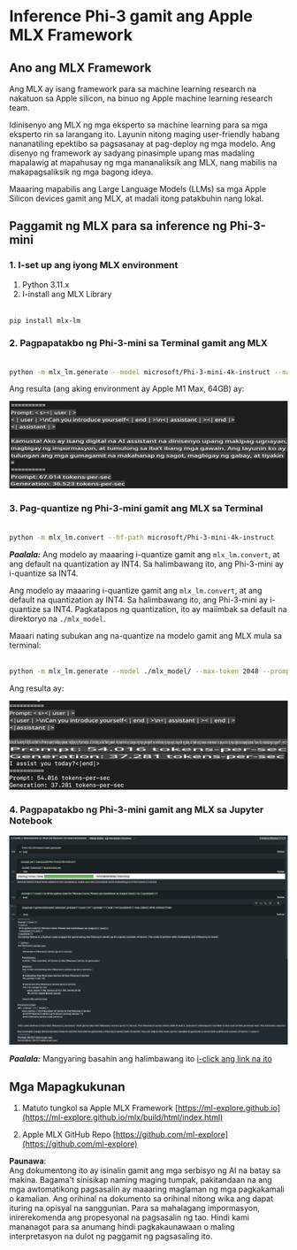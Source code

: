 # **Inference Phi-3 gamit ang Apple MLX Framework**

## **Ano ang MLX Framework**

Ang MLX ay isang framework para sa machine learning research na nakatuon sa Apple silicon, na binuo ng Apple machine learning research team.

Idinisenyo ang MLX ng mga eksperto sa machine learning para sa mga eksperto rin sa larangang ito. Layunin nitong maging user-friendly habang nananatiling epektibo sa pagsasanay at pag-deploy ng mga modelo. Ang disenyo ng framework ay sadyang pinasimple upang mas madaling mapalawig at mapahusay ng mga mananaliksik ang MLX, nang mabilis na makapagsaliksik ng mga bagong ideya.

Maaaring mapabilis ang Large Language Models (LLMs) sa mga Apple Silicon devices gamit ang MLX, at madali itong patakbuhin nang lokal.

## **Paggamit ng MLX para sa inference ng Phi-3-mini**

### **1. I-set up ang iyong MLX environment**

1. Python 3.11.x  
2. I-install ang MLX Library  

```bash

pip install mlx-lm

```

### **2. Pagpapatakbo ng Phi-3-mini sa Terminal gamit ang MLX**

```bash

python -m mlx_lm.generate --model microsoft/Phi-3-mini-4k-instruct --max-token 2048 --prompt  "<|user|>\nCan you introduce yourself<|end|>\n<|assistant|>"

```

Ang resulta (ang aking environment ay Apple M1 Max, 64GB) ay:

![Terminal](../../../../../translated_images/01.0d0f100b646a4e4c4f1cd36c1a05727cd27f1e696ed642c06cf6e2c9bbf425a4.tl.png)

### **3. Pag-quantize ng Phi-3-mini gamit ang MLX sa Terminal**

```bash

python -m mlx_lm.convert --hf-path microsoft/Phi-3-mini-4k-instruct

```

***Paalala:*** Ang modelo ay maaaring i-quantize gamit ang `mlx_lm.convert`, at ang default na quantization ay INT4. Sa halimbawang ito, ang Phi-3-mini ay i-quantize sa INT4.

Ang modelo ay maaaring i-quantize gamit ang `mlx_lm.convert`, at ang default na quantization ay INT4. Sa halimbawang ito, ang Phi-3-mini ay i-quantize sa INT4. Pagkatapos ng quantization, ito ay maiimbak sa default na direktoryo na `./mlx_model`.

Maaari nating subukan ang na-quantize na modelo gamit ang MLX mula sa terminal:

```bash

python -m mlx_lm.generate --model ./mlx_model/ --max-token 2048 --prompt  "<|user|>\nCan you introduce yourself<|end|>\n<|assistant|>"

```

Ang resulta ay:

![INT4](../../../../../translated_images/02.04e0be1f18a90a58ad47e0c9d9084ac94d0f1a8c02fa707d04dd2dfc7e9117c6.tl.png)

### **4. Pagpapatakbo ng Phi-3-mini gamit ang MLX sa Jupyter Notebook**

![Notebook](../../../../../translated_images/03.0cf0092fe143357656bb5a7bc6427c41d8528d772d38a82d0b2693e2a3eeb16e.tl.png)

***Paalala:*** Mangyaring basahin ang halimbawang ito [i-click ang link na ito](../../../../../code/03.Inference/MLX/MLX_DEMO.ipynb)

## **Mga Mapagkukunan**

1. Matuto tungkol sa Apple MLX Framework [https://ml-explore.github.io](https://ml-explore.github.io/mlx/build/html/index.html)

2. Apple MLX GitHub Repo [https://github.com/ml-explore](https://github.com/ml-explore)

**Paunawa**:  
Ang dokumentong ito ay isinalin gamit ang mga serbisyo ng AI na batay sa makina. Bagama't sinisikap naming maging tumpak, pakitandaan na ang mga awtomatikong pagsasalin ay maaaring maglaman ng mga pagkakamali o kamalian. Ang orihinal na dokumento sa orihinal nitong wika ang dapat ituring na opisyal na sanggunian. Para sa mahalagang impormasyon, inirerekomenda ang propesyonal na pagsasalin ng tao. Hindi kami mananagot para sa anumang hindi pagkakaunawaan o maling interpretasyon na dulot ng paggamit ng pagsasaling ito.